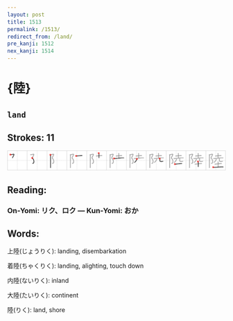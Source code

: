 ```yaml
---
layout: post
title: 1513
permalink: /1513/
redirect_from: /land/
pre_kanji: 1512
nex_kanji: 1514
---
```


# {陸}

## `land`

## Strokes: 11

<div class="stroke"><img src="../images/E999B8.png" /></div>

## Reading:

### On-Yomi: リク、ロク &mdash; Kun-Yomi: おか

## Words:

上陸(じょうりく): landing, disembarkation

着陸(ちゃくりく): landing, alighting, touch down

内陸(ないりく): inland

大陸(たいりく): continent

陸(りく): land, shore
